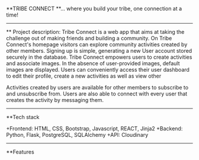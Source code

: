 
**TRIBE CONNECT 
**... where you build your tribe, one connection at a time!
 
_______________________________

** Project description:
Tribe Connect is a web app that aims at taking the challenge out of making friends and building a community. On Tribe Connect's homepage visitors can explore community activities created by other members. Signing up is simple, generating a new User account stored securely in the database. 
Tribe Connect empowers users to create activities and associate images. In the absence of user-provided images, default images are displayed. Users can conveniently access their user dashboard to edit their profile, create a new activities as well as view other 

Activities created by users are available for other members to subscribe to and unsubscribe from. Users are also able to connect with every user that creates the activity by messaging them.

_____________________________

**Tech stack

+Frontend: HTML, CSS,  Bootstrap, Javascript, REACT, Jinja2
+Backend: Python, Flask, PostgreSQL, SQLAlchemy
+API: Cloudinary


____________________________

**Features
